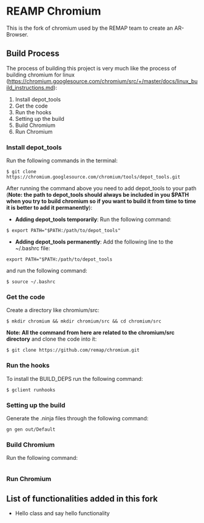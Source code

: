 # REAMP Chromium
This is the fork of chromium used by the REMAP team to create an AR-Browser.
## Build Process
The process of building this project is very much like the process of building chromium for linux (https://chromium.googlesource.com/chromium/src/+/master/docs/linux_build_instructions.md):
1. Install depot_tools
2. Get the code
3. Run the hooks
4. Setting up the build
5. Build Chromium
6. Run Chromium

### Install depot_tools
Run the following commands in the terminal:
```
$ git clone https://chromium.googlesource.com/chromium/tools/depot_tools.git
```
After running the command above you need to add depot_tools to your path (**Note: the path to depot_tools should always be included in you $PATH when you try to build chromium so if you want to build it from time to time it is better to add it permanently**):
* **Adding depot_tools temporarily**: Run the following command:
```
$ export PATH="$PATH:/path/to/depot_tools"
```
* **Adding depot_tools permanently**: Add the following line to the ~/.bashrc file:
```
export PATH="$PATH:/path/to/depot_tools
```
  and run the following command:
```
$ source ~/.bashrc
```
### Get the code
Create a directory like chromium/src:
```
$ mkdir chromium && mkdir chromium/src && cd chromium/src
```
**Note: All the command from here are related to the chromium/src directory**
and clone the code into it:
```
$ git clone https://github.com/remap/chromium.git
```
### Run the hooks
To install the BUILD_DEPS run the following command:
```
$ gclient runhooks
```
### Setting up the build
Generate the .ninja files through the following command:
```
gn gen out/Default
```
### Build Chromium
Run the following command:
```

```
### Run Chromium

## List of functionalities added in this fork
  * Hello class and say hello functionality
##

